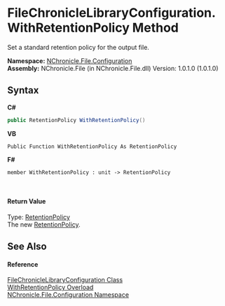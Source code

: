 # FileChronicleLibraryConfiguration.WithRetentionPolicy Method 
 

Set a standard retention policy for the output file.

**Namespace:**&nbsp;<a href="N_NChronicle_File_Configuration.md">NChronicle.File.Configuration</a><br />**Assembly:**&nbsp;NChronicle.File (in NChronicle.File.dll) Version: 1.0.1.0 (1.0.1.0)

## Syntax

**C#**<br />
``` C#
public RetentionPolicy WithRetentionPolicy()
```

**VB**<br />
``` VB
Public Function WithRetentionPolicy As RetentionPolicy
```

**F#**<br />
``` F#
member WithRetentionPolicy : unit -> RetentionPolicy 

```

<br />

#### Return Value
Type: <a href="T_NChronicle_File_RetentionPolicy.md">RetentionPolicy</a><br />The new <a href="T_NChronicle_File_RetentionPolicy.md">RetentionPolicy</a>.

## See Also


#### Reference
<a href="T_NChronicle_File_Configuration_FileChronicleLibraryConfiguration.md">FileChronicleLibraryConfiguration Class</a><br /><a href="Overload_NChronicle_File_Configuration_FileChronicleLibraryConfiguration_WithRetentionPolicy.md">WithRetentionPolicy Overload</a><br /><a href="N_NChronicle_File_Configuration.md">NChronicle.File.Configuration Namespace</a><br />
